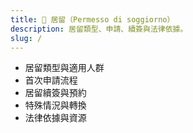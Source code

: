 ```yaml
---
title: 🪪 居留（Permesso di soggiorno）
description: 居留類型、申請、續簽與法律依據。
slug: /
---
```


- 居留類型與適用人群
- 首次申請流程
- 居留續簽與預約
- 特殊情況與轉換
- 法律依據與資源
